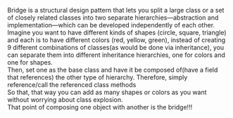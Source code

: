 Bridge is a structural design pattern that lets you split a large class or a set of closely related classes into two separate hierarchies—abstraction and implementation—which can be developed independently of each other.
<br/>
Imagine you want to have different kinds of shapes (circle, square, triangle) and each is to have different colors (red, yellow, green), instead of creating 9 different combinations of classes(as would be done via inheritance), you can separate them into different inheritance hierarchies, one for colors and one for shapes.
<br/>
Then, set one as the base class and have it be composed of(have a field that references) the other type of hierarchy. Therefore, simply reference/call the referenced class methods<br/> So that, that way you can add as many shapes or colors as you want without worrying about class explosion.<br/>
That point of composing one object with another is the bridge!!!